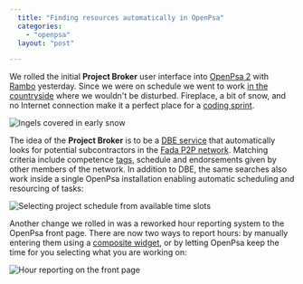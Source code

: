 ```yaml
---
  title: "Finding resources automatically in OpenPsa"
  categories: 
    - "openpsa"
  layout: "post"

---
```

We rolled the initial __Project Broker__ user interface into [OpenPsa 2][1] with [Rambo][2] yesterday. Since we were on schedule we went to work [in the countryside][3] where we wouldn't be disturbed. Fireplace, a bit of snow, and no Internet connection make it a perfect place for a [coding sprint][4].

![Ingels covered in early snow](http://bergie.iki.fi/midcom-serveattachmentguid-45e91bf66e2d11dbafdcaffc16b3c4fbc4fb/ingels-in-snow.jpg)

The idea of the __Project Broker__ is to be a [DBE service][5] that automatically looks for potential subcontractors in the [Fada P2P network][6]. Matching criteria include competence [tags][7], schedule and endorsements given by other members of the network. In addition to DBE, the same searches also work inside a single OpenPsa installation enabling automatic scheduling and resourcing of tasks:

![Selecting project schedule from available time slots](http://bergie.iki.fi/midcom-serveattachmentguid-3d74c5be6e2e11dba5c2cb0608c277107710/openpsa-projectbroker-select-slots-small.jpg)

Another change we rolled in was a reworked hour reporting system to the OpenPsa front page. There are now two ways to report hours: by manually entering them using a [composite widget][8], or by letting OpenPsa keep the time for you selecting what you are working on:

![Hour reporting on the front page](http://bergie.iki.fi/midcom-serveattachmentguid-a48ae85a6e2e11db80056fef52c47c577c57/openpsa-hour-reporting-mypage-small.jpg)

[1]: http://www.openpsa.org/version2
[2]: http://www.nemein.com/people/rambo/
[3]: http://beta.plazes.com/plaze/c580f669147f653e4d3725b927eeac15
[4]: http://www.onlamp.com/pub/a/python/2006/10/19/running-a-sprint.html
[5]: http://www.digital-ecosystem.org/
[6]: http://yukatan.fi/display/yukatan/2005/06/01/First+look+at+Fada+and+ServENT
[7]: http://en.wikipedia.org/wiki/Tag_%28metadata%29
[8]: http://www.midgard-project.org/documentation/composite-editing-with-midcom/
